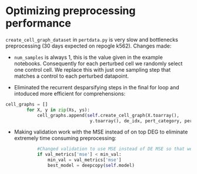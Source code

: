 # Optimizing preprocessing performance

`create_cell_graph_dataset` in `pertdata.py` is very slow and bottlenecks preprocessing (30 days expected on repogle k562). Changes made: 
- `num_samples` is always 1, this is the value given in the example notebooks. Consequently for each perturbed cell we randomly select one control cell. We replace this with just one sampling step that matches a control to each perturbed datapoint. 



- Eliminated the recurrent desparsifying steps in the final for loop and intoduced more efficient for comprehensions:
```python
cell_graphs = []
        for X, y in zip(Xs, ys):
            cell_graphs.append(self.create_cell_graph(X.toarray(),
                                y.toarray(), de_idx, pert_category, pert_idx))
```

- Making validation work with the MSE instead of on top DEG to eliminate extremely time consuming preprocessing:
```python
            #Changed validation to use MSE instead of DE MSE so that we can train without precomputing DEGS
            if val_metrics['mse'] < min_val:
                min_val = val_metrics['mse']
                best_model = deepcopy(self.model)
```

